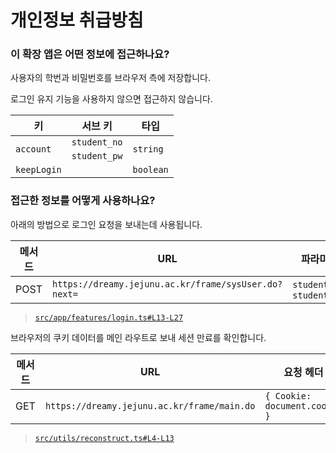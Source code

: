 # 개인정보 취급방침

### 이 확장 앱은 어떤 정보에 접근하나요?

사용자의 학번과 비밀번호를 브라우저 측에 저장합니다.

로그인 유지 기능을 사용하지 않으면 접근하지 않습니다.

<table>
  <thead>
    <th>키</th>
    <th>서브 키</th>
    <th>타입</th>
  </thead>
  <tr>
    <td rowspan="2"><code>account</code></th>
    <td><code>student_no</code></td>
    <td rowspan="2"><code>string</code></td>
  </tr>
    <td><code>student_pw</code></td>
  <tr>
    <td><code>keepLogin</code></td>
    <td></td>
    <td><code>boolean</code></td>
  </tr>
</table>

### 접근한 정보를 어떻게 사용하나요?

아래의 방법으로 로그인 요청을 보내는데 사용됩니다.

| 메서드 | URL                                                  | 파라미터                   |
| ------ | ---------------------------------------------------- | -------------------------- |
| POST   | `https://dreamy.jejunu.ac.kr/frame/sysUser.do?next=` | `student_no`, `student_pw` |

> [`src/app/features/login.ts#L13-L27`](https://github.com/reflation/extension/blob/18ef5a/src/app/features/login.ts#L13-L27)

브라우저의 쿠키 데이터를 메인 라우트로 보내 세션 만료를 확인합니다.

| 메서드 | URL                                         | 요청 헤더                   |
| ------ | ------------------------------------------- | --------------------------- |
| GET    | `https://dreamy.jejunu.ac.kr/frame/main.do` | `{ Cookie: document.cookie }` |

> [`src/utils/reconstruct.ts#L4-L13`](https://github.com/reflation/extension/blob/07a254/src/utils/reconstruct.ts#L4-L13)
